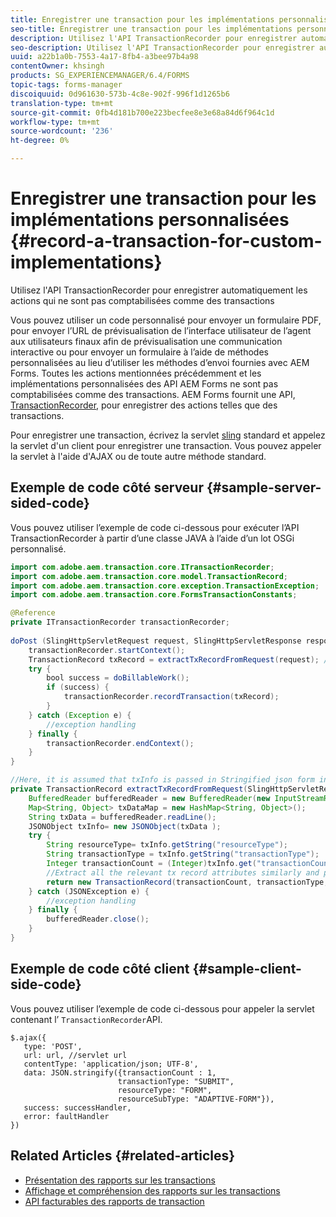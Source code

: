 ```yaml
---
title: Enregistrer une transaction pour les implémentations personnalisées
seo-title: Enregistrer une transaction pour les implémentations personnalisées
description: Utilisez l'API TransactionRecorder pour enregistrer automatiquement les actions qui ne sont pas comptabilisées comme des transactions
seo-description: Utilisez l'API TransactionRecorder pour enregistrer automatiquement les actions qui ne sont pas comptabilisées comme des transactions
uuid: a22b1a0b-7553-4a17-8fb4-a3bee97b4a98
contentOwner: khsingh
products: SG_EXPERIENCEMANAGER/6.4/FORMS
topic-tags: forms-manager
discoiquuid: 0d961630-573b-4c8e-902f-996f1d1265b6
translation-type: tm+mt
source-git-commit: 0fb4d181b700e223becfee8e3e68a84d6f964c1d
workflow-type: tm+mt
source-wordcount: '236'
ht-degree: 0%

---
```



# Enregistrer une transaction pour les implémentations personnalisées {#record-a-transaction-for-custom-implementations}

Utilisez l&#39;API TransactionRecorder pour enregistrer automatiquement les actions qui ne sont pas comptabilisées comme des transactions

Vous pouvez utiliser un code personnalisé pour envoyer un formulaire PDF, pour envoyer l’URL de prévisualisation de l’interface utilisateur de l’agent aux utilisateurs finaux afin de prévisualisation une communication interactive ou pour envoyer un formulaire à l’aide de méthodes personnalisées au lieu d’utiliser les méthodes d’envoi fournies avec AEM Forms. Toutes les actions mentionnées précédemment et les implémentations personnalisées des API AEM Forms ne sont pas comptabilisées comme des transactions. AEM Forms fournit une API, [TransactionRecorder](https://helpx.adobe.com/experience-manager/6-4/forms/javadocs/com/adobe/aem/transaction/core/ITransactionRecorder.html), pour enregistrer des actions telles que des transactions.

Pour enregistrer une transaction, écrivez la servlet [sling](https://helpx.adobe.com/experience-manager/using/custom-sling-servlets.html) standard et appelez la servlet d&#39;un client pour enregistrer une transaction. Vous pouvez appeler la servlet à l&#39;aide d&#39;AJAX ou de toute autre méthode standard.

## Exemple de code côté serveur {#sample-server-sided-code}

Vous pouvez utiliser l’exemple de code ci-dessous pour exécuter l’API TransactionRecorder à partir d’une classe JAVA à l’aide d’un lot OSGi personnalisé.

```java
import com.adobe.aem.transaction.core.ITransactionRecorder;
import com.adobe.aem.transaction.core.model.TransactionRecord;
import com.adobe.aem.transaction.core.exception.TransactionException;
import com.adobe.aem.transaction.core.FormsTransactionConstants;

@Reference
private ITransactionRecorder transactionRecorder;
 
doPost (SlingHttpServletRequest request, SlingHttpServletResponse response) {
    transactionRecorder.startContext();
    TransactionRecord txRecord = extractTxRecordFromRequest(request); //extract transaction relevant data from request
    try {
        bool success = doBillableWork();
        if (success) {
            transactionRecorder.recordTransaction(txRecord);
        }
    } catch (Exception e) {
        //exception handling
    } finally {
        transactionRecorder.endContext();
    }
}

//Here, it is assumed that txInfo is passed in Stringified json form in the ajax call (in data parameter). You can pass txInfo from client in any way that you find suitable.
private TransactionRecord extractTxRecordFromRequest(SlingHttpServletRequest request) {
    BufferedReader bufferedReader = new BufferedReader(new InputStreamReader(request.getInputStream()));
    Map<String, Object> txDataMap = new HashMap<String, Object>();
    String txData = bufferedReader.readLine();
    JSONObject txInfo= new JSONObject(txData );
    try {
        String resourceType= txInfo.getString("resourceType");
        String transactionType = txInfo.getString("transactionType");
        Integer transactionCount = (Integer)txInfo.get("transactionCount");
        //Extract all the relevant tx record attributes similarly and pass them in Transaction Record constructor as per the java doc}
        return new TransactionRecord(transactionCount, transactionType, resourceType, ..);
    } catch (JSONException e) {
        //exception handling
    } finally {
        bufferedReader.close();
    }
}
```

## Exemple de code côté client {#sample-client-side-code}

Vous pouvez utiliser l’exemple de code ci-dessous pour appeler la servlet contenant l’ `TransactionRecorder`API.

```
$.ajax({
   type: 'POST',
   url: url, //servlet url
   contentType: 'application/json; UTF-8',
   data: JSON.stringify({transactionCount : 1, 
                        transactionType: "SUBMIT",
                        resourceType: "FORM",
                        resourceSubType: "ADAPTIVE-FORM"}),
   success: successHandler,
   error: faultHandler
})
```

## Related Articles {#related-articles}

* [Présentation des rapports sur les transactions](/help/forms/using/transaction-reports-overview.md)
* [Affichage et compréhension des rapports sur les transactions](/help/forms/using/viewing-and-understanding-transaction-reports.md)
* [API facturables des rapports de transaction](/help/forms/using/transaction-reports-billable-apis.md)

